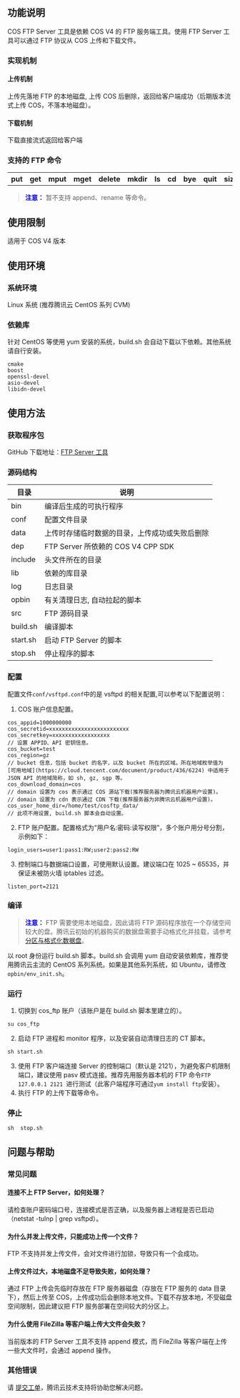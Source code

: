 ## 功能说明
COS FTP Server 工具是依赖 COS V4 的 FTP 服务端工具。使用 FTP Server 工具可以通过 FTP 协议从 COS 上传和下载文件。
### 实现机制
#### 上传机制
上传先落地 FTP 的本地磁盘, 上传 COS 后删除，返回给客户端成功（后期版本流式上传 COS，不落本地磁盘）。
#### 下载机制
下载直接流式返回给客户端
### 支持的 FTP 命令
<table>
    <tr>
        <th>put</th> 
        <th>get</th> 
				<th>mput</th> 
        <th>mget</th> 
				<th>delete</th> 
        <th>mkdir</th> 
				<th>ls</th> 
        <th>cd </th> 
				<th>bye</th> 
        <th>quit</th>
				<th>size</th>
   </tr>
</table>

> <font color="#0000cc">**注意：** </font>
暂不支持 append、rename 等命令。

## 使用限制
适用于 COS V4 版本
## 使用环境
### 系统环境
Linux 系统 (推荐腾讯云 CentOS 系列 CVM)
### 依赖库
针对 CentOS 等使用 yum 安装的系统，build.sh 会自动下载以下依赖。其他系统请自行安装。
```
cmake
boost
openssl-devel
asio-devel
libidn-devel
```
## 使用方法
### 获取程序包
GitHub 下载地址：[FTP Server 工具](https://github.com/tencentyun/cos_ftp_v4)
### 源码结构
| 目录       | 说明                            |
| -------- | ----------------------------- |
| bin      | 编译后生成的可执行程序                   |
| conf     | 配置文件目录                        |
| data     | 上传时存储临时数据的目录，上传成功或失败后删除       |
| dep      | FTP Server 所依赖的 COS V4 CPP SDK |
| include  | 头文件所在的目录                      |
| lib      | 依赖的库目录                        |
| log      | 日志目录                          |
| opbin    | 有关清理日志, 自动拉起的脚本               |
| src      | FTP 源码目录                       |
| build.sh | 编译脚本                          |
| start.sh | 启动 FTP Server 的脚本               |
| stop.sh  | 停止程序的脚本                       |
### 配置
配置文件`conf/vsftpd.conf`中的是 vsftpd 的相关配置,可以参考以下配置说明：
1. COS 账户信息配置。
```
cos_appid=1000000000                                                   
cos_secretid=xxxxxxxxxxxxxxxxxxxxxxxxx                              
cos_secretkey=xxxxxxxxxxxxxxxxxx
// 设置 APPID、API 密钥信息。                                                   
cos_bucket=test                                                     
cos_region=gz     
// bucket 信息，包括 bucket 的名字，以及 bucket 所在的区域。所在地域枚举值为 [可用地域](https://cloud.tencent.com/document/product/436/6224) 中适用于 JSON API 的地域简称，如 sh, gz, sgp 等。
cos_download_domain=cos    
// domain 设置为 cos 表示通过 COS 源站下载(推荐服务器为腾讯云机器用户设置)。
// domain 设置为 cdn 表示通过 CDN 下载(推荐服务器为非腾讯云机器用户设置)。
cos_user_home_dir=/home/test/cosftp_data/                                                  
// 此项不用设置, build.sh 脚本会自动设置。                                           
```
2. FTP 账户配置。配置格式为“用户名:密码:读写权限”，多个账户用分号分割，示例如下：
```
login_users=user1:pass1:RW;user2:pass2:RW 
```
3. 控制端口与数据端口设置，可使用默认设置。建议端口在 1025 ~ 65535，并保证未被防火墙 iptables 过滤。
```
listen_port=2121
```

### 编译
> <font color="#0000cc">**注意：** </font>
>  FTP 需要使用本地磁盘，因此请将 FTP 源码程序放在一个存储空间较大的盘。腾讯云初始的机器购买的数据盘需要手动格式化并挂载，请参考 [分区与格式化数据盘](/doc/product/213/2936#.E6.AD.A5.E9.AA.A4.E5.9B.9B.EF.BC.9A.E5.88.86.E5.8C.BA.E4.B8.8E.E6.A0.BC.E5.BC.8F.E5.8C.96.E6.95.B0.E6.8D.AE.E7.9B.98)。

以 root 身份运行 build.sh 脚本。build.sh 会调用 yum 自动安装依赖库，推荐使用腾讯云主流的 CentOS 系列系统。如果是其他系列系统，如 Ubuntu，请修改`opbin/env_init.sh`。

### 运行
1. 切换到 cos_ftp 账户（该账户是在 build.sh 脚本里建立的）。
```
su cos_ftp
```
2. 启动 FTP 进程和 monitor 程序，以及安装自动清理日志的 CT 脚本。
```
sh start.sh 
```
3. 使用 FTP 客户端连接 Server 的控制端口（默认是 2121），为避免客户机限制端口，建议使用 pasv 模式连接。推荐先用服务器本机的 FTP 命令`FTP 127.0.0.1 2121 `进行测试（此客户端程序可通过`yum install ftp`安装）。
4. 执行 FTP 的上传下载等命令。

### 停止
```
sh  stop.sh
```
## 问题与帮助
### 常见问题
#### 连接不上 FTP Server，如何处理？
请检查账户密码端口号，连接模式是否正确，以及服务器上进程是否已启动（netstat -tulnp | grep vsftpd）。
#### 为什么并发上传文件，只能成功上传一个文件？
FTP 不支持并发上传文件，会对文件进行加锁，导致只有一个会成功。
#### 上传文件过大，本地磁盘不足导致失败，如何处理？
通过 FTP 上传会先临时存放在 FTP 服务器磁盘（存放在 FTP 服务的 data 目录下），然后上传至 COS，上传成功后会删除本地文件。下载不存放本地，不受磁盘空间限制，因此建议把 FTP 服务部署在空间较大的分区上。
#### 为什么使用 FileZilla 等客户端上传大文件会失败？
当前版本的 FTP Server 工具不支持 append 模式，而 FileZilla 等客户端在上传一些大文件时，会通过 append 操作。
### 其他错误
请 [提交工单](https://console.cloud.tencent.com/workorder/category)，腾讯云技术支持将协助您解决问题。
